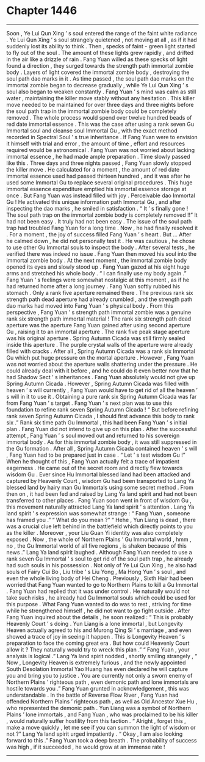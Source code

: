
# Chapter 1446


---

Soon , Ye Lui Qun Xing ’ s soul entered the range of the faint white radiance .
Ye Lui Qun Xing ’ s soul strangely quietened , not moving at all , as if it had suddenly lost its ability to think .
Then , specks of faint - green light started to fly out of the soul .
The amount of these lights grew rapidly , and drifted in the air like a drizzle of rain .
Fang Yuan willed as these specks of light found a direction , they surged towards the strength path immortal zombie body .
Layers of light covered the immortal zombie body , destroying the soul path dao marks in it .
As time passed , the soul path dao marks on the immortal zombie began to decrease gradually , while Ye Lui Qun Xing ’ s soul also began to weaken constantly .
Fang Yuan ’ s mind was calm as still water , maintaining the killer move stably without any hesitation .
This killer move needed to be maintained for over three days and three nights before the soul path trap in the immortal zombie body could be completely removed .
The whole process would spend over twelve hundred beads of red date immortal essence .
This was the case after using a rank seven Gu Immortal soul and cleanse soul Immortal Gu , with the exact method recorded in Spectral Soul ’ s true inheritance . If Fang Yuan were to envision it himself with trial and error , the amount of time , effort and resources required would be astronomical .
Fang Yuan was not worried about lacking immortal essence , he had made ample preparation .
Time slowly passed like this .
Three days and three nights passed , Fang Yuan slowly stopped the killer move .
He calculated for a moment , the amount of red date immortal essence used had passed thirteen hundred , and it was after he used some Immortal Gu to replace several original procedures .
This huge immortal essence expenditure emptied his immortal essence storage at once .
But Fang Yuan was instead filled with joy .
Perceivable dao Immortal Gu !
He activated this unique information path Immortal Gu , and after inspecting the dao marks , he smiled in satisfaction .
“ It ’ s finally gone ! The soul path trap on the immortal zombie body is completely removed !!”
It had not been easy .
It truly had not been easy .
The issue of the soul path trap had troubled Fang Yuan for a long time . Now , he had finally resolved it .
For a moment , the joy of success filled Fang Yuan ’ s heart .
But …
After he calmed down , he did not personally test it .
He was cautious , he chose to use other Gu Immortal souls to inspect the body .
After several tests , he verified there was indeed no issue .
Fang Yuan then moved his soul into the immortal zombie body .
At the next moment , the immortal zombie body opened its eyes and slowly stood up . Fang Yuan gazed at his eight huge arms and stretched his whole body .
“ I can finally use my body again .” Fang Yuan ’ s feelings were somewhat nostalgic at this moment , as if he had returned home after a long journey .
Fang Yuan softly rubbed his stomach .
Only a rank five aperture remained there . The previous rank six strength path dead aperture had already crumbled , and the strength path dao marks had moved into Fang Yuan ’ s physical body .
From this perspective , Fang Yuan ’ s strength path immortal zombie was a genuine rank six strength path immortal material !
The rank six strength path dead aperture was the aperture Fang Yuan gained after using second aperture Gu , raising it to an immortal aperture .
The rank five peak stage aperture was his original aperture .
Spring Autumn Cicada was still firmly sealed inside this aperture .
The purple crystal walls of the aperture were already filled with cracks . After all , Spring Autumn Cicada was a rank six Immortal Gu which put huge pressure on the mortal aperture .
However , Fang Yuan was not worried about the aperture walls shattering under the pressure . He could already deal with it before , and he could do it even better now that he had Shadow Sect ’ s inheritances .
Fang Yuan absolutely would not give up Spring Autumn Cicada .
However , Spring Autumn Cicada was filled with heaven ’ s will currently , Fang Yuan would have to get rid of all the heaven ’ s will in it to use it .
Obtaining a pure rank six Spring Autumn Cicada was far from Fang Yuan ’ s target .
Fang Yuan ’ s next plan was to use this foundation to refine rank seven Spring Autumn Cicada !
“ But before refining rank seven Spring Autumn Cicada , I should first advance this body to rank six .”
Rank six time path Gu Immortal , this had been Fang Yuan ’ s initial plan .
Fang Yuan did not intend to give up on this plan .
After the successful attempt , Fang Yuan ’ s soul moved out and returned to his sovereign immortal body . As for this immortal zombie body , it was still suppressed in the Gu formation . After all , Spring Autumn Cicada contained heaven ’ s will , Fang Yuan had to be prepared just in case .
“ Let ’ s test wisdom Gu !” When he thought of this , Fang Yuan actually felt a trace of impatient eagerness .
He came out of the secret room and directly flew towards wisdom Gu .
Ever since Hu Immortal blessed land had been attacked and captured by Heavenly Court , wisdom Gu had been transported to Lang Ya blessed land by hairy man Gu Immortals using some secret method .
From then on , it had been fed and raised by Lang Ya land spirit and had not been transferred to other places .
Fang Yuan soon went in front of wisdom Gu , this movement naturally attracted Lang Ya land spirit ’ s attention .
Lang Ya land spirit ’ s expression was somewhat strange : “ Fang Yuan , someone has framed you .”
“ What do you mean ?”
“ Hehe , Yun Liang is dead , there was a crucial clue left behind in the battlefield which directly points to you as the killer . Moreover , your Liu Guan Yi identity was also completely exposed . Now , the whole of Northern Plains ’ Gu Immortal world , hmm , no , the Gu Immortal world of all five regions , is shaken because of this news .” Lang Ya land spirit laughed .
Although Fang Yuan needed to use a rank seven Gu Immortal ’ s soul to get rid of the soul path trap , he already had such souls in his possession . Not only of Ye Lui Qun Xing , he also had souls of Fairy Cui Bo , Liu tribe ’ s Liu Yong , Ma Hong Yun ’ s soul , and even the whole living body of Hei Cheng .
Previously , Sixth Hair had been worried that Fang Yuan wanted to go to Northern Plains to kill a Gu Immortal .
Fang Yuan had replied that it was under control .
He naturally would not take such risks , he already had Gu Immortal souls which could be used for this purpose .
What Fang Yuan wanted to do was to rest , striving for time while he strengthened himself , he did not want to go fight outside .
After Fang Yuan inquired about the details , he soon realized : “ This is probably Heavenly Court ’ s doing . Yun Liang is a lone immortal , but Longevity Heaven actually agreed to his and Murong Qing Si ’ s marriage , and even showed a trace of joy in seeing it happen . This is Longevity Heaven ’ s preparation to face the coming great era . But how could Heavenly Court allow it ? They naturally would try to wreck this plan .”
“ Fang Yuan , your analysis is logical .” Lang Ya land spirit nodded , shortly smiling strangely , “ Now , Longevity Heaven is extremely furious , and the newly appointed South Desolation Immortal Yao Huang has even declared he will capture you and bring you to justice . You are currently not only a sworn enemy of Northern Plains ’ righteous path , even demonic path and lone immortals are hostile towards you .”
Fang Yuan grunted in acknowledgement , this was understandable .
In the battle of Reverse Flow River , Fang Yuan had offended Northern Plains ’ righteous path , as well as Old Ancestor Xue Hu , who represented the demonic path .
Yun Liang was a symbol of Northern Plains ’ lone immortals , and Fang Yuan , who was proclaimed to be his killer , would naturally suffer hostility from this faction .
“ Alright , forget this , make a move quickly , let me see if you can summon the light of wisdom or not ?” Lang Ya land spirit urged impatiently .
“ Okay , I am also looking forward to this .” Fang Yuan took a deep breath .
The probability of success was high , if it succeeded , he would grow at an immense rate !

---

